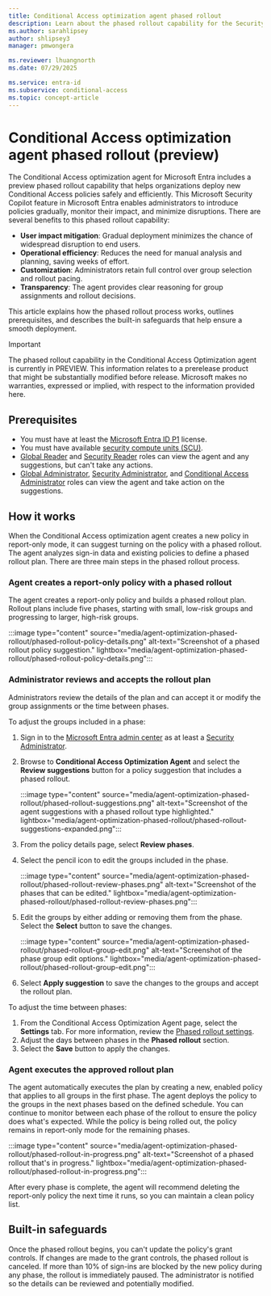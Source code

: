 ```yaml
---
title: Conditional Access optimization agent phased rollout
description: Learn about the phased rollout capability for the Security Copilot for Microsoft Entra optimization agent.
ms.author: sarahlipsey
author: shlipsey3
manager: pmwongera

ms.reviewer: lhuangnorth
ms.date: 07/29/2025

ms.service: entra-id
ms.subservice: conditional-access
ms.topic: concept-article
---
```

# Conditional Access optimization agent phased rollout (preview)

The Conditional Access optimization agent for Microsoft Entra includes a preview phased rollout capability that helps organizations deploy new Conditional Access policies safely and efficiently. This Microsoft Security Copilot feature in Microsoft Entra enables administrators to introduce policies gradually, monitor their impact, and minimize disruptions. There are several benefits to this phased rollout capability:

- **User impact mitigation**: Gradual deployment minimizes the chance of widespread disruption to end users.
- **Operational efficiency**: Reduces the need for manual analysis and planning, saving weeks of effort.
- **Customization**: Administrators retain full control over group selection and rollout pacing.
- **Transparency**: The agent provides clear reasoning for group assignments and rollout decisions.

This article explains how the phased rollout process works, outlines prerequisites, and describes the built-in safeguards that help ensure a smooth deployment.

> [!IMPORTANT]
> The phased rollout capability in the Conditional Access Optimization agent is currently in PREVIEW.
> This information relates to a prerelease product that might be substantially modified before release. Microsoft makes no warranties, expressed or implied, with respect to the information provided here.

## Prerequisites

- You must have at least the [Microsoft Entra ID P1](overview.md#license-requirements) license.
- You must have available [security compute units (SCU)](/copilot/security/manage-usage).
- [Global Reader](../../identity/role-based-access-control/permissions-reference.md#global-reader) and [Security Reader](../../identity/role-based-access-control/permissions-reference.md#security-reader) roles can view the agent and any suggestions, but can't take any actions.
- [Global Administrator](../../identity/role-based-access-control/permissions-reference.md#global-administrator), [Security Administrator](../../identity/role-based-access-control/permissions-reference.md#security-administrator), and [Conditional Access Administrator](../../identity/role-based-access-control/permissions-reference.md#conditional-access-administrator) roles can view the agent and take action on the suggestions.

## How it works

When the Conditional Access optimization agent creates a new policy in report-only mode, it can suggest turning on the policy with a phased rollout. The agent analyzes sign-in data and existing policies to define a phased rollout plan. There are three main steps in the phased rollout process.

### Agent creates a report-only policy with a phased rollout

The agent creates a report-only policy and builds a phased rollout plan. Rollout plans include five phases, starting with small, low-risk groups and progressing to larger, high-risk groups.

:::image type="content" source="media/agent-optimization-phased-rollout/phased-rollout-policy-details.png" alt-text="Screenshot of a phased rollout policy suggestion." lightbox="media/agent-optimization-phased-rollout/phased-rollout-policy-details.png":::

### Administrator reviews and accepts the rollout plan

Administrators review the details of the plan and can accept it or modify the group assignments or the time between phases.

To adjust the groups included in a phase:

1. Sign in to the [Microsoft Entra admin center](https://entra.microsoft.com) as at least a [Security Administrator](../role-based-access-control/permissions-reference.md#security-administrator).

1. Browse to **Conditional Access Optimization Agent** and select the **Review suggestions** button for a policy suggestion that includes a phased rollout.

    :::image type="content" source="media/agent-optimization-phased-rollout/phased-rollout-suggestions.png" alt-text="Screenshot of the agent suggestions with a phased rollout type highlighted." lightbox="media/agent-optimization-phased-rollout/phased-rollout-suggestions-expanded.png":::

1. From the policy details page, select **Review phases**.

1. Select the pencil icon to edit the groups included in the phase.

    :::image type="content" source="media/agent-optimization-phased-rollout/phased-rollout-review-phases.png" alt-text="Screenshot of the phases that can be edited." lightbox="media/agent-optimization-phased-rollout/phased-rollout-review-phases.png":::

1. Edit the groups by either adding or removing them from the phase. Select the **Select** button to save the changes.

    :::image type="content" source="media/agent-optimization-phased-rollout/phased-rollout-group-edit.png" alt-text="Screenshot of the phase group edit options." lightbox="media/agent-optimization-phased-rollout/phased-rollout-group-edit.png":::

1. Select **Apply suggestion** to save the changes to the groups and accept the rollout plan.

To adjust the time between phases:

1. From the Conditional Access Optimization Agent page, select the **Settings** tab. For more information, review the [Phased rollout settings](agent-optimization.md#phased-rollout-preview).
1. Adjust the days between phases in the **Phased rollout** section.
1. Select the **Save** button to apply the changes.

### Agent executes the approved rollout plan

The agent automatically executes the plan by creating a new, enabled policy that applies to all groups in the first phase. The agent deploys the policy to the groups in the next phases based on the defined schedule. You can continue to monitor between each phase of the rollout to ensure the policy does what's expected. While the policy is being rolled out, the policy remains in report-only mode for the remaining phases. 

:::image type="content" source="media/agent-optimization-phased-rollout/phased-rollout-in-progress.png" alt-text="Screenshot of a phased rollout that's in progress." lightbox="media/agent-optimization-phased-rollout/phased-rollout-in-progress.png":::

After every phase is complete, the agent will recommend deleting the report-only policy the next time it runs, so you can maintain a clean policy list.

## Built-in safeguards

Once the phased rollout begins, you can't update the policy's grant controls. If changes are made to the grant controls, the phased rollout is canceled. If more than 10% of sign-ins are blocked by the new policy during any phase, the rollout is immediately paused. The administrator is notified so the details can be reviewed and potentially modified.